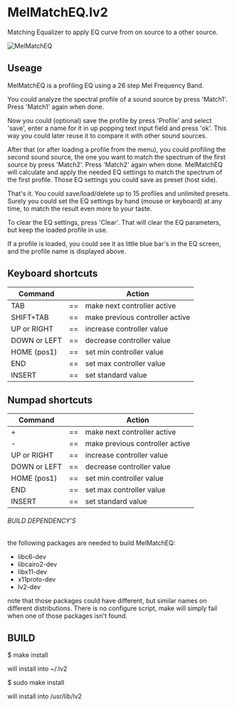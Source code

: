 # MelMatchEQ.lv2
Matching Equalizer to apply EQ curve from on source to a other source. 


![MelMatchEQ](https://raw.githubusercontent.com/brummer10/MelMatchEQ.lv2/master/MelMatchEQ.png)

## Useage

MelMatchEQ is a profiling EQ using a 26 step Mel Frequency Band.

You could analyze the spectral profile of a sound source by press 'Match1'.
Press 'Match1' again when done.

Now you could (optional) save the profile by press 'Profile' and select 'save',
enter a name for it in up popping text input field and press 'ok'.
This way you could later reuse it to compare it with other sound sources.

After that (or after loading a profile from the menu), you could profiling 
the second sound source, the one you want to match the spectrum of the first
source by press 'Match2'. 
Press 'Match2' again when done. MelMatchEQ will calculate and apply 
the needed EQ settings to match the spectrum of the first profile.
Those EQ settings you could save as preset (host side).

That's it. 
You could save/load/delete up to 15 profiles and unlimited presets.
Surely you could set the EQ settings by hand (mouse or keyboard) at any time, 
to match the result even more to your taste.

To clear the EQ settings, press 'Clear'.
That will clear the EQ parameters, but keep the loaded profile in use.

If a profile is loaded, you could see it as little blue bar's in the EQ screen,
and the profile name is displayed above.


## Keyboard shortcuts

|   Command       |     |   Action                      |
|-----------------|:---:|-------------------------------|
|TAB              |==   |make next controller active    |
|SHIFT+TAB        |==   |make previous controller active|
|UP or RIGHT      |==   |increase controller value      |
|DOWN or LEFT     |==   |decrease controller value      |
|HOME (pos1)      |==   |set min controller value       |
|END              |==   |set max controller value       |
|INSERT           |==   |set standard value             |

## Numpad shortcuts

|   Command       |     |   Action                      |
|-----------------|:---:|-------------------------------|
|+                |==   |make next controller active    |
|-                |==   |make previous controller active|
|UP or RIGHT      |==   |increase controller value      |
|DOWN or LEFT     |==   |decrease controller value      |
|HOME (pos1)      |==   |set min controller value       |
|END              |==   |set max controller value       |
|INSERT           |==   |set standard value             |


###### BUILD DEPENDENCY’S 

the following packages are needed to build MelMatchEQ:

- libc6-dev
- libcairo2-dev
- libx11-dev
- x11proto-dev
- lv2-dev

note that those packages could have different, but similar names 
on different distributions. There is no configure script, 
make will simply fail when one of those packages isn't found.

## BUILD 

$ make install

will install into ~/.lv2

$ sudo make install

will install into /usr/lib/lv2
